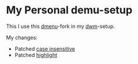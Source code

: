 # My Personal demu-setup

This I use this [dmenu](https://tools.suckless.org/dmenu/)-fork in my [dwm](https://dwm.suckless.org/)-setup.

My changes:

* Patched [case insensitive](https://tools.suckless.org/dmenu/patches/case-insensitive/)
* Patched [highlight](https://tools.suckless.org/dmenu/patches/highlight/)
